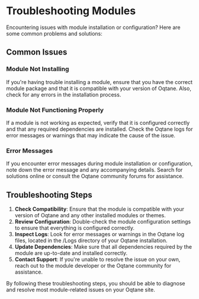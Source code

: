 # Troubleshooting Modules

Encountering issues with module installation or configuration? Here are some common problems and solutions:

## Common Issues

### Module Not Installing

If you're having trouble installing a module, ensure that you have the correct module package and that it is compatible with your version of Oqtane. Also, check for any errors in the installation process.

### Module Not Functioning Properly

If a module is not working as expected, verify that it is configured correctly and that any required dependencies are installed. Check the Oqtane logs for error messages or warnings that may indicate the cause of the issue.

### Error Messages

If you encounter error messages during module installation or configuration, note down the error message and any accompanying details. Search for solutions online or consult the Oqtane community forums for assistance.

## Troubleshooting Steps

1. **Check Compatibility**: Ensure that the module is compatible with your version of Oqtane and any other installed modules or themes.
2. **Review Configuration**: Double-check the module configuration settings to ensure that everything is configured correctly.
3. **Inspect Logs**: Look for error messages or warnings in the Oqtane log files, located in the /Logs directory of your Oqtane installation.
4. **Update Dependencies**: Make sure that all dependencies required by the module are up-to-date and installed correctly.
5. **Contact Support**: If you're unable to resolve the issue on your own, reach out to the module developer or the Oqtane community for assistance.

By following these troubleshooting steps, you should be able to diagnose and resolve most module-related issues on your Oqtane site.
